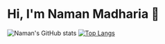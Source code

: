 # Hi, I'm Naman Madharia 👋

![Naman's GitHub stats](https://github-readme-stats.vercel.app/api?username=nbmadharia&show_icons=true&theme=radical)
[![Top Langs](https://github-readme-stats.vercel.app/api/top-langs/?username=nbmadharia&layout=compact&theme=radical&hide=jupyter%20notebook)](https://github.com/nbmadharia)
